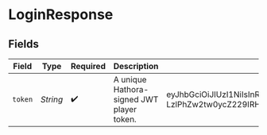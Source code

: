 # LoginResponse


## Fields

| Field                                                                                                                                                                                               | Type                                                                                                                                                                                                | Required                                                                                                                                                                                            | Description                                                                                                                                                                                         | Example                                                                                                                                                                                             |
| --------------------------------------------------------------------------------------------------------------------------------------------------------------------------------------------------- | --------------------------------------------------------------------------------------------------------------------------------------------------------------------------------------------------- | --------------------------------------------------------------------------------------------------------------------------------------------------------------------------------------------------- | --------------------------------------------------------------------------------------------------------------------------------------------------------------------------------------------------- | --------------------------------------------------------------------------------------------------------------------------------------------------------------------------------------------------- |
| `token`                                                                                                                                                                                             | *String*                                                                                                                                                                                            | :heavy_check_mark:                                                                                                                                                                                  | A unique Hathora-signed JWT player token.                                                                                                                                                           | eyJhbGciOiJIUzI1NiIsInR5cCI6IkpXVCJ9.eyJ0eXBlIjoiYW5vbnltb3VzIiwiaWQiOiJ3aDA4eWN3eTJwOSIsIm5hbWUiOiJqaXR0ZXJ5LXNhbG1vbi1ndWxsIiwiaWF0IjoxNjg5MzQ5MTk3fQ.-LzlPhZw2tw0ycZ229IRHwwmINGKWNPFMDrXOphLjEk |